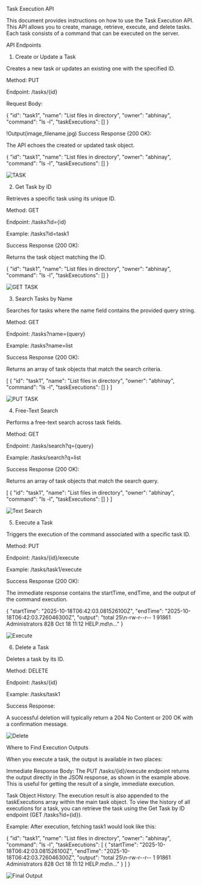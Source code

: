 Task Execution API

This document provides instructions on how to use the Task Execution API. This API allows you to create, manage, retrieve, execute, and delete tasks. Each task consists of a command that can be executed on the server.

API Endpoints

1. Create or Update a Task

Creates a new task or updates an existing one with the specified ID.

Method: PUT

Endpoint: /tasks/{id}

Request Body:

{
  "id": "task1",
  "name": "List files in directory",
  "owner": "abhinay",
  "command": "ls -l",
  "taskExecutions": []
}

!Output(image_filename.jpg)
Success Response (200 OK):

The API echoes the created or updated task object.

{
  "id": "task1",
  "name": "List files in directory",
  "owner": "abhinay",
  "command": "ls -l",
  "taskExecutions": []
}

![TASK](one.png.jpg)
<p align="center"></p>

2. Get Task by ID

Retrieves a specific task using its unique ID.

Method: GET

Endpoint: /tasks?id={id}

Example: /tasks?id=task1

Success Response (200 OK):

Returns the task object matching the ID.

{
  "id": "task1",
  "name": "List files in directory",
  "owner": "abhinay",
  "command": "ls -l",
  "taskExecutions": []
}

![GET TASK](two.ong.jpg)
<p align="center"></p>

3. Search Tasks by Name

Searches for tasks where the name field contains the provided query string.

Method: GET

Endpoint: /tasks?name={query}

Example: /tasks?name=list

Success Response (200 OK):

Returns an array of task objects that match the search criteria.

[
  {
    "id": "task1",
    "name": "List files in directory",
    "owner": "abhinay",
    "command": "ls -l",
    "taskExecutions": []
  }
]

![PUT TASK ](three.jpg)
<p align="center"></p>

4. Free-Text Search

Performs a free-text search across task fields.

Method: GET

Endpoint: /tasks/search?q={query}

Example: /tasks/search?q=list

Success Response (200 OK):

Returns an array of task objects that match the search query.

[
  {
    "id": "task1",
    "name": "List files in directory",
    "owner": "abhinay",
    "command": "ls -l",
    "taskExecutions": []
  }
]

![Text Search](four.jpg)
<p align="center"></p>

5. Execute a Task

Triggers the execution of the command associated with a specific task ID.

Method: PUT

Endpoint: /tasks/{id}/execute

Example: /tasks/task1/execute

Success Response (200 OK):

The immediate response contains the startTime, endTime, and the output of the command execution.

{
  "startTime": "2025-10-18T06:42:03.081526100Z",
  "endTime": "2025-10-18T06:42:03.726046300Z",
  "output": "total 25\n-rw-r--r-- 1 91861 Administrators  828 Oct 18 11:12 HELP.md\n..."
}

![Execute](five.jpg)
<p align="center"></p>

6. Delete a Task

Deletes a task by its ID.

Method: DELETE

Endpoint: /tasks/{id}

Example: /tasks/task1

Success Response:

A successful deletion will typically return a 204 No Content or 200 OK with a confirmation message.

![Delete](six.jpg)
<p align="center"></p>

Where to Find Execution Outputs

When you execute a task, the output is available in two places:

Immediate Response Body: The PUT /tasks/{id}/execute endpoint returns the output directly in the JSON response, as shown in the example above. This is useful for getting the result of a single, immediate execution.

Task Object History: The execution result is also appended to the taskExecutions array within the main task object. To view the history of all executions for a task, you can retrieve the task using the Get Task by ID endpoint (GET /tasks?id={id}).

Example: After execution, fetching task1 would look like this:

{
  "id": "task1",
  "name": "List files in directory",
  "owner": "abhinay",
  "command": "ls -l",
  "taskExecutions": [
    {
      "startTime": "2025-10-18T06:42:03.081526100Z",
      "endTime": "2025-10-18T06:42:03.726046300Z",
      "output": "total 25\n-rw-r--r-- 1 91861 Administrators  828 Oct 18 11:12 HELP.md\n..."
    }
  ]
}

![Final Output](image_filename.jpg)
<p align="center"></p>



